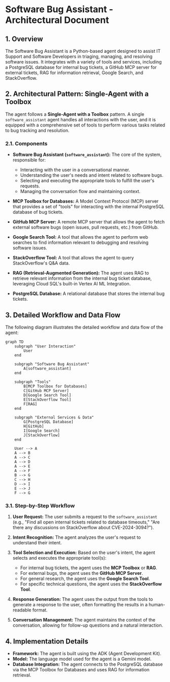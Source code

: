 # Software Bug Assistant - Architectural Document

## 1. Overview

The Software Bug Assistant is a Python-based agent designed to assist IT Support and Software Developers in triaging, managing, and resolving software issues. It integrates with a variety of tools and services, including a PostgreSQL database for internal bug tickets, a GitHub MCP server for external tickets, RAG for information retrieval, Google Search, and StackOverflow.

## 2. Architectural Pattern: Single-Agent with a Toolbox

The agent follows a **Single-Agent with a Toolbox** pattern. A single `software_assistant` agent handles all interactions with the user, and it is equipped with a comprehensive set of tools to perform various tasks related to bug tracking and resolution.

### 2.1. Components

*   **Software Bug Assistant (`software_assistant`):** The core of the system, responsible for:
    *   Interacting with the user in a conversational manner.
    *   Understanding the user's needs and intent related to software bugs.
    *   Selecting and executing the appropriate tools to fulfill the user's requests.
    *   Managing the conversation flow and maintaining context.

*   **MCP Toolbox for Databases:** A Model Context Protocol (MCP) server that provides a set of "tools" for interacting with the internal PostgreSQL database of bug tickets.

*   **GitHub MCP Server:** A remote MCP server that allows the agent to fetch external software bugs (open issues, pull requests, etc.) from GitHub.

*   **Google Search Tool:** A tool that allows the agent to perform web searches to find information relevant to debugging and resolving software issues.

*   **StackOverflow Tool:** A tool that allows the agent to query StackOverflow's Q&A data.

*   **RAG (Retrieval-Augmented Generation):** The agent uses RAG to retrieve relevant information from the internal bug ticket database, leveraging Cloud SQL's built-in Vertex AI ML Integration.

*   **PostgreSQL Database:** A relational database that stores the internal bug tickets.

## 3. Detailed Workflow and Data Flow

The following diagram illustrates the detailed workflow and data flow of the agent:

```mermaid
graph TD
    subgraph "User Interaction"
        User
    end

    subgraph "Software Bug Assistant"
        A[software_assistant]
    end

    subgraph "Tools"
        B[MCP Toolbox for Databases]
        C[GitHub MCP Server]
        D[Google Search Tool]
        E[StackOverflow Tool]
        F[RAG]
    end

    subgraph "External Services & Data"
        G[PostgreSQL Database]
        H[GitHub]
        I[Google Search]
        J[StackOverflow]
    end

    User --> A
    A --> B
    A --> C
    A --> D
    A --> E
    A --> F
    B --> G
    C --> H
    D --> I
    E --> J
    F --> G
```

### 3.1. Step-by-Step Workflow

1.  **User Request:** The user submits a request to the `software_assistant` (e.g., "Find all open internal tickets related to database timeouts," "Are there any discussions on StackOverflow about CVE-2024-3094?").

2.  **Intent Recognition:** The agent analyzes the user's request to understand their intent.

3.  **Tool Selection and Execution:** Based on the user's intent, the agent selects and executes the appropriate tool(s):
    *   For internal bug tickets, the agent uses the **MCP Toolbox** or **RAG**.
    *   For external bugs, the agent uses the **GitHub MCP Server**.
    *   For general research, the agent uses the **Google Search Tool**.
    *   For specific technical questions, the agent uses the **StackOverflow Tool**.

4.  **Response Generation:** The agent uses the output from the tools to generate a response to the user, often formatting the results in a human-readable format.

5.  **Conversation Management:** The agent maintains the context of the conversation, allowing for follow-up questions and a natural interaction.

## 4. Implementation Details

*   **Framework:** The agent is built using the ADK (Agent Development Kit).
*   **Model:** The language model used for the agent is a Gemini model.
*   **Database Integration:** The agent connects to the PostgreSQL database via the MCP Toolbox for Databases and uses RAG for information retrieval.
